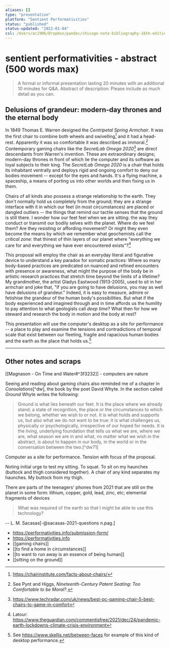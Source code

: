 ```yaml
---
aliases: []
type: "presentation"
platform: "Sentient Performativities"
status: "published"
status-updated: "2022-01-04"
csl: /Users/ac1906/Dropbox/pandoc/chicago-note-bibliography-16th-edition.csl
---
```


# sentient performativities - abstract (500 words max)

> A formal or informal presentation lasting 20 minutes with an additional 10 minutes for Q&A.
> Abstract of description: Please include as much detail as you can.

## Delusions of grandeur: modern-day thrones and the eternal body

In 1849 Thomas E. Warren designed the _Centripetal Spring Armchair_. It was the first chair to combine both wheels and swivelling[^1] and it had a head-rest. Apparently it was so comfortable it was described as immoral.[^2] Contemporary gaming chairs like the _SecretLab Omega 2020_[^3] are direct descendants from Warren's invention. These are extraordinary designs; modern-day thrones in front of which lie the computer and its software as loyal subjects to their king. The _SecretLab Omega 2020_ is a chair that holds its inhabitant ventrally and deploys rigid and ongoing comfort to deny our bodies movement -- except for the eyes and hands. It's a flying machine, a spaceship, a means of porting us into other worlds and then fixing us in them. 

Chairs of all kinds also possess a strange relationship to the earth. They don't normally hold us completely from the ground; they are a strange interface with it in which our feet (in most circumstances) are placed or dangled outliers -- the things that remind our tactile senses that the ground is still there. I wonder how our feet feel when we are sitting: the way they conduct or transmit our bodily selves with the planet. Where do we feel them? Are they resisting or affording movement? Or might they even become the means by which we remember what geochemists call the _critical zone_: that thinest of thin layers of our planet where "everything we care for and everything we have ever encountered exists"?[^4] 

This proposal will employ the chair as an everyday literal and figurative device to understand a key paradox for somatic practices: Where so many body-based practices are predicated on nuanced and refined encounters with presence or awareness, what might the purpose of the body be in artistic research practices that stretch time beyond the limits of a lifetime? My grandmother, the artist Gladys Eastwood (1913-2005), used to sit in her armchair and joke that, "If you are going to have delusions, you may as well have delusions of grandeur." Indeed, it is easy to measure, admire or fetishise the grandeur of the human body's possibilities. But what if the body experienced and imagined through and in time affords us the humility to pay attention to what geologists call _deep time_? What then for how we steward and research the body in motion and the body at rest?

This presentation will use the computer's desktop as a site for performance -- a place to play and examine the tensions and contradictions of temporal scale that exist between our fleeting, fragile and rapacious human bodies and the earth as the place that holds us.[^5] 

[^1]: <https://chairinstitute.com/facts-about-chairs/>
[^2]: See Pynt and Higgs, _Nineteenth-Century Patent Seating: Too Comfortable to be Moral?_. 
[^3]: <https://www.techradar.com/uk/news/best-pc-gaming-chair-5-best-chairs-to-game-in-comfort>
[^4]: Latour: <https://www.theguardian.com/commentisfree/2021/dec/24/pandemic-earth-lockdowns-climate-crisis-environment>
[^5]: See <https://www.skellis.net/between-faces> for example of this kind of desktop performance. 

--- 

## Other notes and scraps

[[Magnason - On Time and Water#^3f3232]] - computers are nature

Seeing and reading about gaming chairs also reminded me of a chapter in  _Consolations_[^dw], the book by the poet David Whyte. In the section called _Ground_ Whyte writes the following: 

> Ground is what lies beneath our feet. It is the place where we already stand; a state of recognition, the place or the circumstances to which we belong, whether we wish to or not. It is what holds and supports us, but also what we do not want to be true: it is what challenges us, physically or psychologically, irrespective of our hoped for needs. It is the living, underlying foundation that tells us what we are, where we are, what season we are in and what, no matter what we wish in the abstract, is about to happen in our body, in the world or in the conversation between the two.[^dw71]

Computer as a site for performance. Tension with focus of the proposal.

Noting initial urge to test my sitting. To squat. To sit on my haunches (buttock and thigh considered together). A chair of any kind separates my haunches. My buttock from my thigh. 

There are parts of the teenagers' phones from 2021 that are still on the planet in some form: lithium, copper, gold, lead, zinc, etc; elemental fragments of devices 

> What was required of the earth so that I might be able to use this technology?

-- L. M. Sacasas[-@sacasas-2021-questions n.pag.]


- <https://performativities.info/submission-form/>
- <https://performativities.info>
- [[gaming chairs]]
- [[to find a home in circumstances]]
- [[to want to run away is an essence of being human]]
- [[sitting on the ground]]


